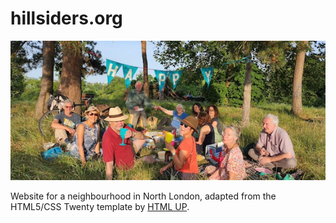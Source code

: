 hillsiders.org
==============

![Midsummer Night Picnic](images/picnic.jpg)

Website for a neighbourhood in North London, 
adapted from the HTML5/CSS Twenty template by [HTML UP](https://html5up.net).

